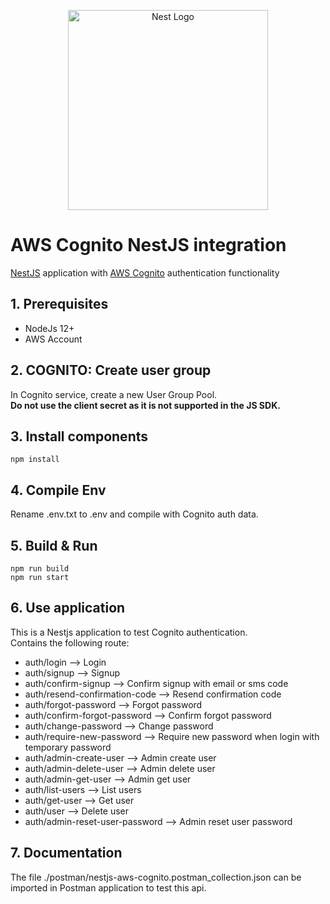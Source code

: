 <p align="center">
  <a href="http://nestjs.com/" target="blank"><img src="https://nestjs.com/img/logo_text.svg" width="320" alt="Nest Logo" /></a>
</p>

# AWS Cognito NestJS integration 
[NestJS](https://nestjs.com/) application with [AWS Cognito](https://aws.amazon.com/en/cognito/) authentication functionality
</br>
## 1. Prerequisites
- NodeJs 12+
- AWS Account

## 2. COGNITO: Create user group
In Cognito service, create a new User Group Pool.</br>
**Do not use the client secret as it is not supported in the JS SDK.**

## 3. Install components
```
npm install
```

## 4. Compile Env
Rename .env.txt to .env and compile with Cognito auth data.

## 5. Build & Run
```
npm run build
npm run start
```

## 6. Use application
This is a Nestjs application to test Cognito authentication. 
</br>
Contains the following route:
- auth/login --> Login
- auth/signup --> Signup
- auth/confirm-signup --> Confirm signup with email or sms code
- auth/resend-confirmation-code --> Resend confirmation code
- auth/forgot-password --> Forgot password
- auth/confirm-forgot-password --> Confirm forgot password
- auth/change-password --> Change password
- auth/require-new-password --> Require new password when login with temporary password
- auth/admin-create-user --> Admin create user
- auth/admin-delete-user --> Admin delete user
- auth/admin-get-user --> Admin get user
- auth/list-users --> List users
- auth/get-user --> Get user
- auth/user --> Delete user
- auth/admin-reset-user-password --> Admin reset user password

## 7. Documentation
The file ./postman/nestjs-aws-cognito.postman_collection.json can be imported in Postman application to test this api.